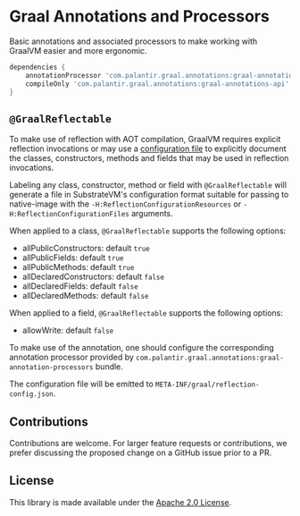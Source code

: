 Graal Annotations and Processors
================================
Basic annotations and associated processors to make working with GraalVM easier and more
ergonomic.

```gradle
dependencies {
    annotationProcessor 'com.palantir.graal.annotations:graal-annotations-processors'
    compileOnly 'com.palantir.graal.annotations:graal-annotations-api'
}
```

`@GraalReflectable`
-------------------
To make use of reflection with AOT compilation, GraalVM requires explicit reflection
invocations or may use a [configuration file][1] to explicitly document the classes,
constructors, methods and fields that may be used in reflection invocations.

Labeling any class, constructor, method or field with `@GraalReflectable` will generate
a file in SubstrateVM's configuration format suitable for passing to native-image
with the `-H:ReflectionConfigurationResources` or `-H:ReflectionConfigurationFiles`
arguments.

When applied to a class, `@GraalReflectable` supports the following options:
* allPublicConstructors: default `true`
* allPublicFields: default `true`
* allPublicMethods: default `true`
* allDeclaredConstructors: default `false`
* allDeclaredFields: default `false`
* allDeclaredMethods: default `false`

When applied to a field, `@GraalReflectable` supports the following options:
* allowWrite: default `false`

To make use of the annotation, one should configure the corresponding annotation
processor provided by `com.palantir.graal.annotations:graal-annotation-processors`
bundle.

The configuration file will be emitted to `META-INF/graal/reflection-config.json`.

[1]:https://github.com/oracle/graal/blob/master/substratevm/REFLECTION.md

Contributions
-------------
Contributions are welcome. For larger feature requests or contributions, we prefer discussing the proposed change on
a GitHub issue prior to a PR.

License
-------
This library is made available under the [Apache 2.0 License](http://www.apache.org/licenses/LICENSE-2.0).
